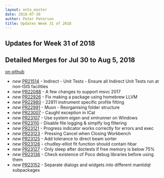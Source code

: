 ```yaml
---
layout: onto_master
date: 2018-07-30
author: Peter Peterson
title: Updates Week 31 of 2018
---
```

Updates for Week 31 of 2018
---------------------------

Detailed Merges for Jul 30 to Aug 5, 2018
-----------------------------------------
[on github](https://github.com/mantidproject/mantid/pulls?q=is%3Apr+merged%3A2018-07-31..2018-08-05)

* *new* [PR21514](https://github.com/mantidproject/mantid/pull/21514) - Indirect - Unit Tests - Ensure all Indirect Unit Tests run at non-ISIS facilities
* *new* [PR22088](https://github.com/mantidproject/mantid/pull/22088) - A few changes to support msvc 2017
* *new* [PR22926](https://github.com/mantidproject/mantid/pull/22926) - Fix making a package using homebrew LLVM
* *new* [PR22980](https://github.com/mantidproject/mantid/pull/22980) - 22811 instrument specific profile fitting
* *new* [PR22991](https://github.com/mantidproject/mantid/pull/22991) - Muon - Reorganising folder structure
* *new* [PR23007](https://github.com/mantidproject/mantid/pull/23007) - Caught exception in ICat
* *new* [PR23107](https://github.com/mantidproject/mantid/pull/23107) - Use system eigen and xmlrunner on Windows
* *new* [PR23110](https://github.com/mantidproject/mantid/pull/23110) - Disable file logging & simplfy log filtering
* *new* [PR23121](https://github.com/mantidproject/mantid/pull/23121) - Progress indicator works correctly for errors and exec
* *new* [PR23123](https://github.com/mantidproject/mantid/pull/23123) - Pressing Cancel when Closing Workbench
* *new* [PR23125](https://github.com/mantidproject/mantid/pull/23125) - Add tolerance to direct beam sorter
* *new* [PR23126](https://github.com/mantidproject/mantid/pull/23126) - chudley-elliot fit function should contain hbar
* *new* [PR23127](https://github.com/mantidproject/mantid/pull/23127) - Only sleep after doctests if free memory is below 75%
* *new* [PR23136](https://github.com/mantidproject/mantid/pull/23136) - Check existence of Poco debug libraries before using them
* *new* [PR23152](https://github.com/mantidproject/mantid/pull/23152) - Separate dialogs and widgets into different mantidqt subpackages
